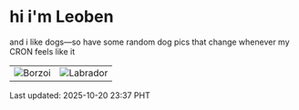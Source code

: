 # hi i'm Leoben

and i like dogs—so have some random dog pics that change whenever my CRON feels like it

|  |  |
|--------|----------|
| ![Borzoi](https://random-dog-vercel.vercel.app/api/random-borzoi?v=1760974653) | ![Labrador](https://random-dog-vercel.vercel.app/api/random-labrador?v=1760974653) |

Last updated: 2025-10-20 23:37 PHT
